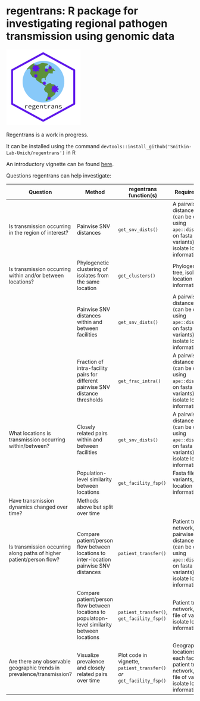 # regentrans: R package for investigating regional pathogen transmission using genomic data

<img src="man/figures/regentrans_logo.png"  width = "200" />

Regentrans is a work in progress. 

It can be installed using the command `devtools::install_github('Snitkin-Lab-Umich/regentrans')` in R 

An introductory vignette can be found [here](articles/Introduction.html).

Questions regentrans can help investigate:

| Question | Method | regentrans function(s) | Required Data | Optional Data
|---|---|---|---|---|
| Is transmission occurring in the region of interest? | Pairwise SNV distances | `get_snv_dists()` | A pairwise SNV distance matrix (can be created using `ape::dist.dna()` on fasta file of variants), isolate location information | Isolate patient information, patient transfer network |
| Is transmission occurring within and/or between locations? | Phylogenetic clustering of isolates from the same location | `get_clusters()` | Phylogenetic tree, isolate location information | |
| | Pairwise SNV distances within and between facilities | `get_snv_dists()` | A pairwise SNV distance matrix (can be created using `ape::dist.dna()` on fasta file of variants), isolate location information | Isolate patient information, patient transfer network |
| | Fraction of intra-facility pairs for different pairwise SNV distance thresholds | `get_frac_intra()` | A pairwise SNV distance matrix (can be created using `ape::dist.dna()` on fasta file of variants), isolate location information | Isolate patient information, patient transfer network |
| What locations is transmission occurring within/between? | Closely related pairs within and between facilities | `get_snv_dists()` | A pairwise SNV distance matrix (can be created using `ape::dist.dna()` on fasta file of variants), isolate location information | Isolate patient information, patient transfer network |
| | Population-level similarity between locations | `get_facility_fsp()` | Fasta file of variants, isolate location information | |
| Have transmission dynamics changed over time? | Methods above but split over time | | | |
| Is transmission occurring along paths of higher patient/person flow? | Compare patient/person flow between locations to inter-location pairwise SNV distances | `patient_transfer()`| Patient transfer network, a pairwise SNV distance matrix (can be created using `ape::dist.dna()` on fasta file of variants), isolate location information | Isolate patient information |
| | Compare patient/person flow between locations to populatopn-level similarity between locations | `patient_transfer()`, `get_facility_fsp()`| Patient transfer network, fasta file of variants, isolate location information | |
| Are there any observable geographic trends in prevalence/transmission? | Visualize prevalence and closely related pairs over time | Plot code in vignette, `patient_transfer()` *or* `get_facility_fsp()` | Geographic locations of each facility, patient transfer network, fasta file of variants, isolate location information | |
